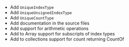 - Add `UniqueIndexType`
- Add `UniqueUnsignedIndexType`
- Add `UniqueCountType`
- Add documentation in the source files
- Add support for arithmetic operations
- Add to Array support for subscripts of index types
- Add to collections support for count returning CountOf
